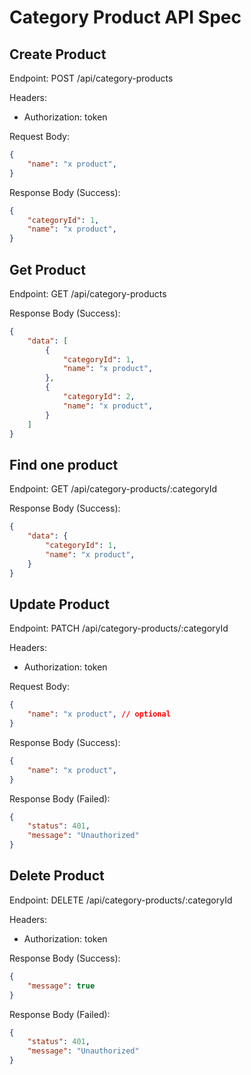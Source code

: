 # Category Product API Spec

## Create Product
Endpoint: POST /api/category-products

Headers:
- Authorization: token

Request Body:
``` json
{
    "name": "x product",
}
```

Response Body (Success):
```json
{
    "categoryId": 1,
    "name": "x product",
}
```

## Get Product
Endpoint: GET /api/category-products

Response Body (Success):
```json
{
    "data": [
        {
            "categoryId": 1,
            "name": "x product",
        },
        {
            "categoryId": 2,
            "name": "x product",
        }
    ]
}
```

## Find one product
Endpoint: GET /api/category-products/:categoryId

Response Body (Success):
```json
{
    "data": {
        "categoryId": 1,
        "name": "x product",
    }
}
```

## Update Product
Endpoint: PATCH /api/category-products/:categoryId

Headers:
- Authorization: token

Request Body:
``` json
{
    "name": "x product", // optional
}
```

Response Body (Success):
```json
{
    "name": "x product",
}
```

Response Body (Failed):
```json
{
    "status": 401,
    "message": "Unauthorized"
}
```

## Delete Product
Endpoint: DELETE /api/category-products/:categoryId

Headers:
- Authorization: token

Response Body (Success):
```json
{
    "message": true
}
```

Response Body (Failed):
```json
{
    "status": 401,
    "message": "Unauthorized"
}
```